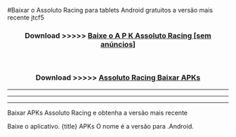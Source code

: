 #Baixar o Assoluto Racing   para tablets Android gratuitos a versão mais recente jtcf5


<div align="center">
<h3>Download >>>>> <a href="https://pt-web.web.app/?pt= Assoluto Racing ">Baixe o A P K Assoluto Racing  [sem anúncios]</a></h3><br>

<h3>Download >>>>> <a href="https://pt-web.web.app/?pt= Assoluto Racing ">Assoluto Racing  Baixar APKs</a></h3>
</div>

----------------------------------------------------------

----------------------------------------------------------

----------------------------------------------------------

Baixar APKs Assoluto Racing  e obtenha a versão mais recente

Baixe o aplicativo. {title} APKs O nome é a versão para .Android.


